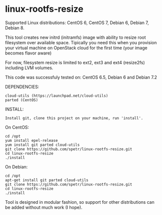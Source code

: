 linux-rootfs-resize
===================

Supported Linux distributions:
CentOS 6, CentOS 7, Debian 6, Debian 7, Debian 8.

This tool creates new initrd (initramfs) image with ability to resize root filesystem 
over available space. Tipically you need this when you provision your virtual machine on 
OpenStack cloud for the first time (your image becomes flavor aware)

For now, filesystem resize is limited to ext2, ext3 and ext4 (resize2fs) including LVM volumes.

This code was successfuly tested on: CentOS 6.5, Debian 6 and Debian 7.2

DEPENDENCIES:

    cloud-utils (https://launchpad.net/cloud-utils)
    parted (CentOS)

INSTALL: 

    Install git, clone this project on your machine, run 'install'. 

On CentOS:

    cd /opt
    yum install epel-release
    yum install git parted cloud-utils
    git clone https://github.com/spetr/linux-rootfs-resize.git
    cd linux-rootfs-resize
    ./install

On Debian:

    cd /opt
    apt-get install git parted cloud-utils
    git clone https://github.com/spetr/linux-rootfs-resize.git
    cd linux-rootfs-resize
    ./install


Tool is designed in modular fashion, so support for other distributions can be added without much work (I hope).

